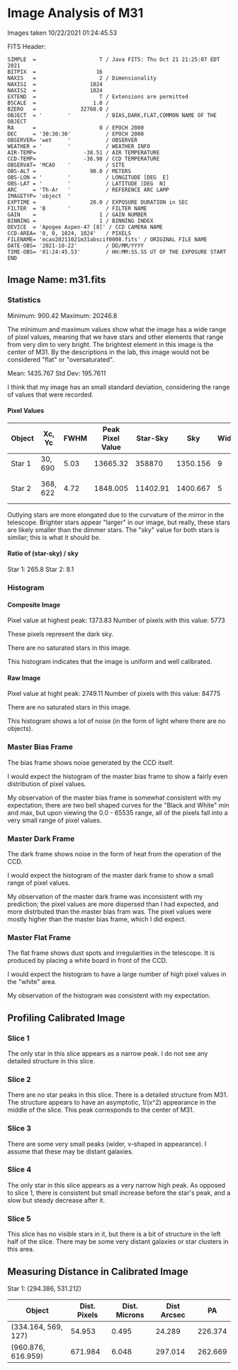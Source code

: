 # Image Analysis of M31

Images taken 10/22/2021 01:24:45.53

FITS Header:

```
SIMPLE  =                    T / Java FITS: Thu Oct 21 21:25:07 EDT 2021        
BITPIX  =                   16                                                  
NAXIS   =                    2 / Dimensionality                                 
NAXIS1  =                 1024                                                  
NAXIS2  =                 1024                                                  
EXTEND  =                    T / Extensions are permitted                       
BSCALE  =                  1.0 /                                                
BZERO   =              32768.0 /                                                
OBJECT  = '        '           / BIAS,DARK,FLAT,COMMON NAME OF THE OBJECT       
RA      =                    0 / EPOCH 2000                                     
DEC     = '30:30:30'           / EPOCH 2000                                     
OBSERVER= 'wet     '           / OBSERVER                                       
WEATHER = '        '           / WEATHER INFO                                   
AIR-TEMP=               -38.51 / AIR TEMPERATURE                                
CCD-TEMP=               -36.98 / CCD TEMPERATURE                                
OBSERVAT= 'MCAO    '           / SITE                                           
OBS-ALT =                 90.0 / METERS                                         
OBS-LON = '        '           / LONGITUDE [DEG  E]                             
OBS-LAT = '        '           / LATITUDE [DEG  N]                              
ARC     = 'Th-Ar   '           / REFERENCE ARC LAMP                             
IMAGETYP= 'object  '                                                            
EXPTIME =                 20.0 / EXPOSURE DURATION in SEC                       
FILTER  = 'B       '           / FILTER NAME                                    
GAIN    =                    1 / GAIN NUMBER                                    
BINNING =                    1 / BINNING INDEX                                  
DEVICE  = 'Apogee Aspen-47 [8]' / CCD CAMERA NAME                               
CCD-AREA= '0, 0, 1024, 1024'   / PIXELS                                         
FILENAME= 'mcao20211021m31abscif0008.fits' / ORIGINAL FILE NAME                 
DATE-OBS= '2021-10-22'         / DD/MM/YYYY                                     
TIME-OBS= '01:24:45.53'        / HH:MM:SS.SS UT OF THE EXPOSURE START           
END 
```
## Image Name: m31.fits

### Statistics

Minimum: 900.42
Maximum: 20246.8

The minimum and maximum values show what the image has a wide range of pixel values,
meaning that we have stars and other elements that range from very dim to very bright. The
brightest element in this image is the center of M31. By the descriptions in the lab, this
image would not be considered "flat" or "oversaturated".

Mean: 1435.767
Std Dev: 195.7611

I think that my image has an small standard deviation, considering the range of values that were
recorded.

#### Pixel Values

Object | Xc, Yc | FWHM | Peak Pixel Value | Star-Sky | Sky | Width | Elongation
-------|--------|------|------------------|----------|-----|-------|-----------
Star 1 | 30, 690 | 5.03 | 13665.32 | 358870 | 1350.156 | 9 | 0.073 (round)
Star 2 | 368, 622 | 4.72 | 1848.005 | 11402.91 | 1400.667 | 5 | 0.318 (not very round)

Outlying stars are more elongated due to the curvature of the mirror in the telescope. Brighter
stars appear "larger" in our image, but really, these stars are likely smaller than the dimmer
stars. The "sky" value for both stars is similar; this is what it should be.

#### Ratio of (star-sky) / sky

Star 1: 265.8
Star 2: 8.1

### Histogram

#### Composite Image

Pixel value at highest peak: 1373.83
Number of pixels with this value: 5773

These pixels represent the dark sky.

There are no saturated stars in this image.

This histogram indicates that the image is uniform and well calibrated.

#### Raw Image

Pixel value at hight peak: 2749.11
Number of pixels with this value: 84775

There are no saturated stars in this image.

This histogram shows a lot of noise (in the form of light where there are no objects).


### Master Bias Frame

The bias frame shows noise generated by the CCD itself.

I would expect the histogram of the master bias frame to show a fairly even distribution of
pixel values.

My observation of the master bias frame is somewhat consistent with my expectation; there are
two bell shaped curves for the "Black and White" min and max, but upon viewing the 0.0 - 65535
range, all of the pixels fall into a very small range of pixel values.

### Master Dark Frame

The dark frame shows noise in the form of heat from the operation of the CCD.

I would expect the histogram of the master dark frame to show a small range of pixel
values.

My observation of the master dark frame was inconsistent with my prediction; the pixel
values are more dispersed than I had expected, and more distrbuted than the master bias
fram was. The pixel values were mostly higher than the master bias frame, which I did expect.

### Master Flat Frame

The flat frame shows dust spots and irregularities in the telescope. It is produced by placing a
white board in front of the CCD.

I would expect the histogram to have a large number of high pixel values in the "white" area.

My observation of the histogram was consistent with my expectation.

## Profiling Calibrated Image

### Slice 1
The only star in this slice appears as a narrow peak.
I do not see any detailed structure in this slice.

### Slice 2
There are no star peaks in this slice.
There is a detailed structure from M31.
The structure appears to have an asymptotic, 1/(x^2) appearance in the middle of the slice. This
peak corresponds to the center of M31.

### Slice 3
There are some very small peaks (wider, v-shaped in appearance). I assume that these may be distant
galaxies.

### Slice 4
The only star in this slice appears as a very narrow high peak.
As opposed to slice 1, there is consistent but small increase before the star's peak, and a slow
but steady decrease after it.

### Slice 5
This slice has no visible stars in it, but there is a bit of structure in the left half of the
slice. There may be some very distant galaxies or star clusters in this area.

## Measuring Distance in Calibrated Image

Star 1: (294.386, 531.212)

Object | Dist. Pixels | Dist. Microns | Dist Arcsec | PA
-------|--------------|---------------|-------------|----
(334.164, 569, 127) | 54.953 | 0.495 | 24.289 | 226.374
(960.876, 616.959) | 671.984 | 6.048 | 297.014 | 262.669

